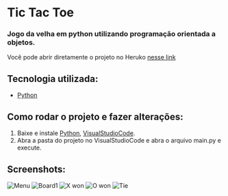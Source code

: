 # Tic Tac Toe

### Jogo da velha em python utilizando programação orientada a objetos.

Você pode abrir diretamente o projeto no Heruko [nesse link](https://tictactoeoop.herokuapp.com)

## Tecnologia utilizada:

* [Python](https://www.python.org)

## Como rodar o projeto e fazer alterações:

1. Baixe e instale [Python](https://www.python.org/downloads/), [VisualStudioCode](https://code.visualstudio.com/download).
2. Abra a pasta do projeto no VisualStudioCode e abra o arquivo main.py e execute.

## Screenshots:
![Menu](https://user-images.githubusercontent.com/65717016/182657456-d433b4b5-313d-4d7d-b6f5-8ad6ba372f0b.png)
![Board1](https://user-images.githubusercontent.com/65717016/182657485-61383540-97b1-43b5-b698-17ae5f11c09d.png)
![X won](https://user-images.githubusercontent.com/65717016/182657503-ccbfd7fe-816e-44c2-8052-1f784f83241c.png)
![O won](https://user-images.githubusercontent.com/65717016/182657509-3d727536-97e7-4cc7-ad24-bdc3f7bb5ae7.png)
![Tie](https://user-images.githubusercontent.com/65717016/182657518-2a24b5f9-368f-43e2-bcaa-94b52038d7c3.png)
